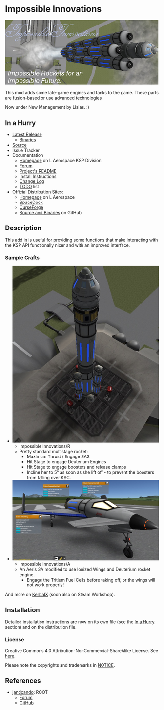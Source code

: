 # Impossible Innovations

![](./PR_material/banner.jpg)

This mod adds some late-game engines and tanks to the game. These parts are fusion-based or use advanced technologies.

Now under New Management by Lisias. :)


## In a Hurry

* [Latest Release](https://github.com/net-lisias-ksp/ImpossibleInnovations/releases)
    + [Binaries](https://github.com/net-lisias-ksp/ImpossibleInnovations/tree/Archive)
* [Source](https://github.com/net-lisias-ksp/ImpossibleInnovations)
* [Issue Tracker](https://github.com/net-lisias-ksp/ImpossibleInnovations/issues)
* Documentation	
	+ [Homepage](http://ksp.lisias.net/add-ons/ImpossibleInnovations) on L Aerospace KSP Division
	+ [Forum](https://forum.kerbalspaceprogram.com/index.php?/topic/175694-141-impossible-innovations-under-new-management/)
	+ [Project's README](https://github.com/net-lisias-ksp/ImpossibleInnovations/blob/master/README.md)
	+ [Install Instructions](https://github.com/net-lisias-ksp/ImpossibleInnovations/blob/master/INSTALL.md)
	+ [Change Log](./CHANGE_LOG.md)
	+ [TODO](./TODO.md) list
* Official Distribution Sites:
	+ [Homepage](http://ksp.lisias.net/add-ons/ImpossibleInnovations) on L Aerospace
	+ [SpaceDock](https://spacedock.info/mod/340/Impossible%20Innovations)
	+ [CurseForge](https://kerbal.curseforge.com/projects/impossible-innovations)
	+ [Source and Binaries](https://github.com/net-lisias-ksp/ImpossibleInnovations) on GitHub.


## Description

This add in is useful for providing some functions that make interacting with the KSP API functionally nicer and with an improved interface. 

### Sample Crafts

* ![](./PR_material/crafts/II-R.jpg)
	+ Impossible Innovations/R
	+ Pretty standard multistage rocket:
		- Maximum Thrust / Engage SAS
		- Hit Stage to engage Deuterium Engines
		- Hit Stage to engage boosters and release clamps
		- Incline her to 5° as soon as she lift off - to prevent the boosters from falling over KSC.
* ![](./PR_material/crafts/II-A_front.jpg)
	+ Impossible Innovations/A
	+ An Aeris 3A modified to use Ionized Wings and Deuterium rocket engine.
		- Engage the Tritium Fuel Cells before taking off, or the wings will not work properly!  

And more on [KerbalX](https://kerbalx.com/hangars/44338) (soon also on Steam Workshop).


## Installation

Detailed installation instructions are now on its own file (see the [In a Hurry](#in-a-hurry) section) and on the distribution file.

### License

Creative Commons 4.0 Attribution-NonCommercial-ShareAlike License. See [here](./LICENSE).

Please note the copyrights and trademarks in [NOTICE](./NOTICE).


## References

* [jandcando](https://forum.kerbalspaceprogram.com/index.php?/profile/66121-jandcando/): ROOT
	+ [Forum](https://forum.kerbalspaceprogram.com/index.php?/topic/77933-12-impossible-innovations-0876/&tab=comments#comment-1262281)
	+ [GitHub](https://github.com/JandCandO/ImpossibleInnovations)
